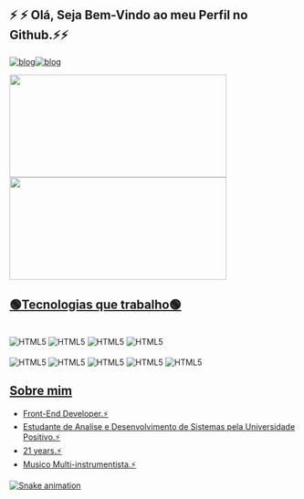 ## ⚡ ⚡ Olá, Seja Bem-Vindo ao meu Perfil no Github.⚡⚡ 

[![blog](https://img.shields.io/badge/LinkedIn-0077B5?style=for-the-badge&logo=linkedin&logoColor=white)](https://www.linkedin.com/in/gustavo-moreira-aa488418b/)[![blog](https://img.shields.io/badge/Instagram-E4405F?style=for-the-badge&logo=instagram&logoColor=white)](https://www.instagram.com/gust4_s4ntos/)

<div align="left">
  <a href="https://github.com/GustavoMoreiraDev">
  <img height="180em" width="380em" src="https://github-readme-stats.vercel.app/api?username=GustavoMoreiraDev&show_icons=true&theme=tokyonight" />
  <img height="180em" width="380em" src="https://github-readme-stats.vercel.app/api/top-langs/?username=GustavoMoreiraDev&layout=compact&langs_count=7&theme=tokyonight" />
</div>


## 🟢Tecnologias que trabalho🟢

<div style="display: inline-block"><br/>
  <img align="center" alt="HTML5" src="https://img.shields.io/badge/JavaScript-F7DF1E?style=for-the-badge&logo=javascript&logoColor=black" />
  <img align="center" alt="HTML5" src="https://img.shields.io/badge/React-20232A?style=for-the-badge&logo=react&logoColor=61DAFB" />
  <img align="center" alt="HTML5" src="https://img.shields.io/badge/Sass-CC6699?style=for-the-badge&logo=sass&logoColor=white" />
  <img align="center" alt="HTML5" src="https://img.shields.io/badge/Bootstrap-563D7C?style=for-the-badge&logo=bootstrap&logoColor=white" />
</div>
<div style="display: inline-block"><br/>
  <img align="center" alt="HTML5" src="https://img.shields.io/badge/jQuery-0769AD?style=for-the-badge&logo=jquery&logoColor=white" />
  <img align="center" alt="HTML5" src="https://img.shields.io/badge/HTML5-E34F26?style=for-the-badge&logo=html5&logoColor=white" />
  <img align="center" alt="HTML5" src="https://img.shields.io/badge/CSS3-1572B6?style=for-the-badge&logo=css3&logoColor=white" />
  <img align="center" alt="HTML5" src="https://img.shields.io/badge/Node.js-43853D?style=for-the-badge&logo=node.js&logoColor=white" />
  <img align="center" alt="HTML5" src="https://img.shields.io/badge/MySQL-00000F?style=for-the-badge&logo=mysql&logoColor=white" />
</div>

## Sobre mim
- Front-End Developer.⚡
- Estudante de Analise e Desenvolvimento de Sistemas pela Universidade Positivo.⚡
- 21 years.⚡
- Musico Multi-instrumentista.⚡


![Snake animation](https://github.com/GustavoMoreiraDev/GustavoMoreiraDev/blob/output/github-contribution-grid-snake.svg)
